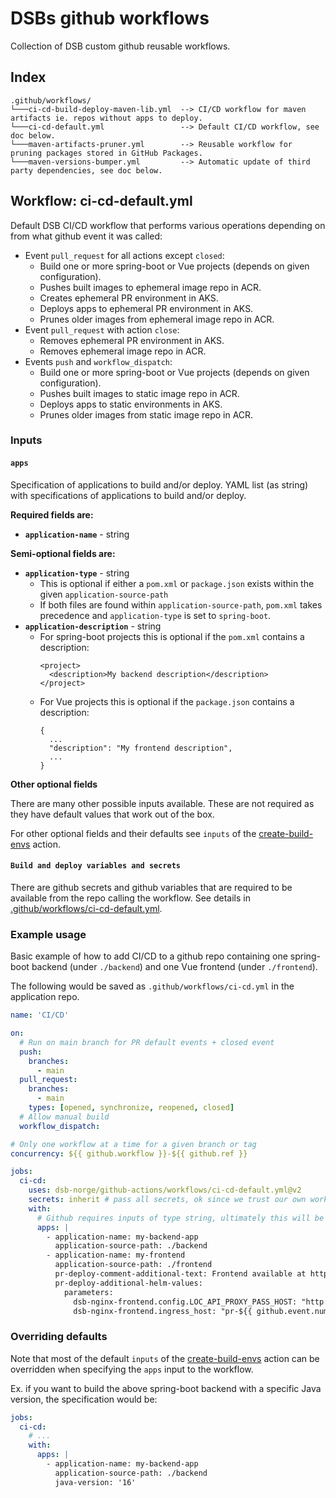 # DSBs github workflows
Collection of DSB custom github reusable workflows.

## Index
```
.github/workflows/
└───ci-cd-build-deploy-maven-lib.yml  --> CI/CD workflow for maven artifacts ie. repos without apps to deploy.
└───ci-cd-default.yml                 --> Default CI/CD workflow, see doc below.
└───maven-artifacts-pruner.yml        --> Reusable workflow for pruning packages stored in GitHub Packages.
└───maven-versions-bumper.yml         --> Automatic update of third party dependencies, see doc below.
```

## Workflow: ci-cd-default.yml

Default DSB CI/CD workflow that performs various operations depending on from what github event it was called:
- Event `pull_request` for all actions except `closed`:
  - Build one or more spring-boot or Vue projects (depends on given configuration).
  - Pushes built images to ephemeral image repo in ACR.
  - Creates ephemeral PR environment in AKS.
  - Deploys apps to ephemeral PR environment in AKS.
  - Prunes older images from ephemeral image repo in ACR.
- Event `pull_request` with action `close`:
  - Removes ephemeral PR environment in AKS.
  - Removes ephemeral image repo in ACR.
- Events `push` and `workflow_dispatch`:
  - Build one or more spring-boot or Vue projects (depends on given configuration).
  - Pushes built images to static image repo in ACR.
  - Deploys apps to static environments in AKS.
  - Prunes older images from static image repo in ACR.

### **Inputs**

#### **`apps`**

Specification of applications to build and/or deploy.
YAML list (as string) with specifications of applications to build and/or deploy.

**Required fields are:**
- **`application-name`** - string

**Semi-optional fields are:**
- **`application-type`** - string
  - This is optional if either a `pom.xml` or `package.json` exists within the given `application-source-path`
  - If both files are found within `application-source-path`, `pom.xml` takes precedence and `application-type` is set to `spring-boot`.
- **`application-description`** - string
  - For spring-boot projects this is optional if the `pom.xml` contains a description:
    ```
    <project>
      <description>My backend description</description>
    </project>
    ```
  - For Vue projects this is optional if the `package.json` contains a description:
    ```
    {
      ...
      "description": "My frontend description",
      ...
    }
    ```

**Other optional fields**

There are many other possible inputs available. These are not required as they have default values that work out of the box.

For other optional fields and their defaults see `inputs` of the [create-build-envs](../../ci-cd/create-build-envs/action.yml) action.

#### **`Build and deploy variables and secrets`**

There are github secrets and github variables that are required to be available from the repo calling the workflow. See details in [.github/workflows/ci-cd-default.yml](ci-cd-default.yml).


### **Example usage**

Basic example of how to add CI/CD to a github repo containing one spring-boot backend (under `./backend`) and one Vue frontend (under `./frontend`).

The following would be saved as `.github/workflows/ci-cd.yml` in the application repo.

```yaml
name: 'CI/CD'

on:
  # Run on main branch for PR default events + closed event
  push:
    branches:
      - main
  pull_request:
    branches:
      - main
    types: [opened, synchronize, reopened, closed]
  # Allow manual build
  workflow_dispatch:

# Only one workflow at a time for a given branch or tag
concurrency: ${{ github.workflow }}-${{ github.ref }}

jobs:
  ci-cd:
    uses: dsb-norge/github-actions/workflows/ci-cd-default.yml@v2
    secrets: inherit # pass all secrets, ok since we trust our own workflow
    with:
      # Github requires inputs of type string, ultimately this will be parsed as yaml list
      apps: |
        - application-name: my-backend-app
          application-source-path: ./backend
        - application-name: my-frontend
          application-source-path: ./frontend
          pr-deploy-comment-additional-text: Frontend available at https://pr-${{ github.event.number }}-my-frontend.dev.dsbnorge.no
          pr-deploy-additional-helm-values:
            parameters:
              dsb-nginx-frontend.config.LOC_API_PROXY_PASS_HOST: "http://my-backend-app-pr-${{github.event.number}}.my-backend-app-pr-${{github.event.number}}.svc.cluster.local:8080"
              dsb-nginx-frontend.ingress_host: "pr-${{ github.event.number }}-my-frontend.dev.dsbnorge.no"
```

### **Overriding defaults**

Note that most of the default `inputs` of the [create-build-envs](../../ci-cd/create-build-envs/action.yml) action can be overridden when specifying the `apps` input to the workflow.

Ex. if you want to build the above spring-boot backend with a specific Java version, the specification would be:
```yaml
jobs:
  ci-cd:
    # ...
    with:
      apps: |
        - application-name: my-backend-app
          application-source-path: ./backend
          java-version: '16'
```
